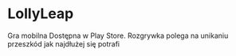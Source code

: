# LollyLeap
Gra mobilna Dostępna w Play Store. Rozgrywka polega na unikaniu przeszkód jak najdłużej się potrafi

